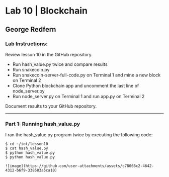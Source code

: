 # Lab 10 | Blockchain
## George Redfern
### Lab Instructions:

Review lesson 10 in the GitHub repository.
- Run hash_value.py twice and compare results
- Run snakecoin.py
- Run snakecoin-server-full-code.py on Terminal 1 and mine a new block on Terminal 2
- Clone Python blockchain app and uncomment the last line of node_server.py
- Run node_server.py on Terminal 1 and run app.py on Terminal 2  </br>

Document results to your GitHub repository.

---
### Part 1: Running hash_value.py

I ran the hash_value.py program twice by executing the following code: 
```
$ cd ~/iot/lesson10
$ cat hash_value.py
$ python hash_value.py
$ python hash_value.py

![image](https://github.com/user-attachments/assets/c78066c2-4642-4312-b6f9-338583a5ca10)

```
